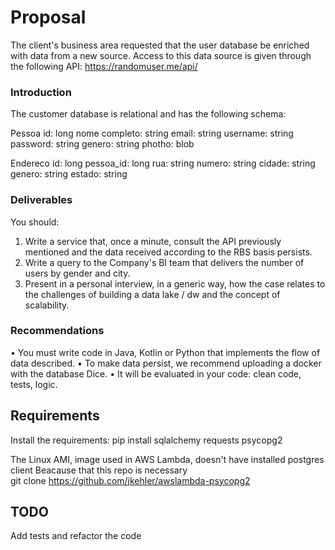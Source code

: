# Proposal

The client's business area requested that the user database be
enriched with data from a new source. Access to this data source is given
through the following API: https://randomuser.me/api/

### Introduction

The customer database is relational and has the following schema:

Pessoa 
id: long 
nome completo: string
email: string
username: string
password: string
genero: string 
photho: blob

Endereco
id: long
pessoa_id: long
rua: string
numero: string
cidade: string
genero: string
estado: string

### Deliverables

You should:
1. Write a service that, once a minute, consult the API previously
mentioned and the data received according to the RBS basis persists.
2. Write a query to the Company's BI team that delivers the number of
users by gender and city.
3. Present in a personal interview, in a generic way, how the case relates to
the challenges of building a data lake / dw and the concept of scalability.

### Recommendations

• You must write code in Java, Kotlin or Python that implements the flow of
data described.
• To make data persist, we recommend uploading a docker with the database
Dice.
• It will be evaluated in your code: clean code, tests, logic.

## Requirements

Install the requirements:
pip install sqlalchemy requests psycopg2

The Linux AMI, image used in AWS Lambda, doesn't have installed postgres client
Beacause that this repo is necessary   
git clone https://github.com/jkehler/awslambda-psycopg2

## TODO

Add tests and refactor the code

